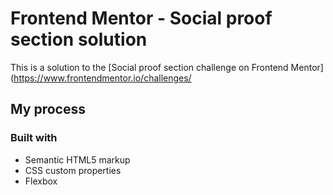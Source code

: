 # Frontend Mentor - Social proof section solution

This is a solution to the [Social proof section challenge on Frontend Mentor](https://www.frontendmentor.io/challenges/

## My process

### Built with

- Semantic HTML5 markup
- CSS custom properties
- Flexbox
